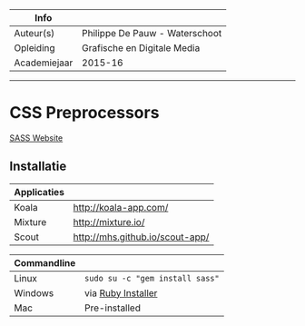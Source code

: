 |Info| |
|----|----|
|Auteur(s)|Philippe De Pauw - Waterschoot|
|Opleiding|Grafische en Digitale Media|
|Academiejaar|2015-16|

***

CSS Preprocessors
=================

[SASS Website](http://sass-lang.com/)


Installatie
-----------

|Applicaties||
|-----------|---|
|Koala|http://koala-app.com/|
|Mixture|http://mixture.io/|
|Scout|http://mhs.github.io/scout-app/|

|Commandline||
|-----------|---|
|Linux|`sudo su -c "gem install sass"`|
|Windows|via [Ruby Installer](http://rubyinstaller.org/)|
|Mac|Pre-installed|